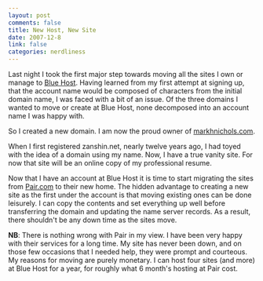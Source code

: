 ```yaml
--- 
layout: post
comments: false
title: New Host, New Site
date: 2007-12-8
link: false
categories: nerdliness
---
```

Last night I took the first major step towards moving all the sites I own or manage to <a href="http://bluehost.com" title="Blue Host">Blue Host</a>.  Having learned from my first attempt at signing up, that the account name would be composed of characters from the initial domain name, I was faced with a bit of an issue.  Of the three domains I wanted to move or create at Blue Host, none decomposed into an account name I was happy with.

So I created a new domain.  I am now the proud owner of <a href="http://markhnichols.com" title="markhnichols.com">markhnichols.com</a>.

When I first registered zanshin.net, nearly twelve years ago, I had toyed with the idea of a domain using my name.  Now, I have a true vanity site.  For now that site will be an online copy of my professional resume.

Now that I have an account at Blue Host it is time to start migrating the sites from <a href="http://pair.com" title="pair.com">Pair.com</a> to their new home.  The hidden advantage to creating a new site as the first under the account is that moving existing ones can be done leisurely.  I can copy the contents and set everything up well before transferring the domain and updating the name server records.  As a result, there shouldn't be any down time as the sites move.

<b>NB</b>:  There is nothing wrong with Pair in my view.  I have been very happy with their services for a long time.  My site has never been down, and on those few occasions that I needed help, they were prompt and courteous.  My reasons for moving are purely monetary.  I can host four sites (and more) at Blue Host for a year, for roughly what 6 month's hosting at Pair cost.
